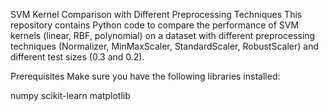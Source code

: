 SVM Kernel Comparison with Different Preprocessing Techniques
This repository contains Python code to compare the performance of SVM kernels (linear, RBF, polynomial) on a dataset with different preprocessing techniques (Normalizer, MinMaxScaler, StandardScaler, RobustScaler) and different test sizes (0.3 and 0.2).

Prerequisites
Make sure you have the following libraries installed:

numpy
scikit-learn
matplotlib
